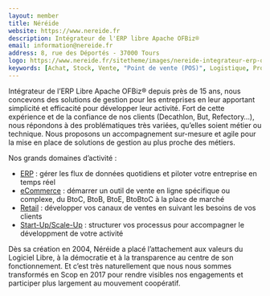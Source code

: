 ```yaml
---
layout: member
title: Néréide
website: https://www.nereide.fr
description: Intégrateur de l'ERP libre Apache OFBiz®
email: information@nereide.fr
address: 8, rue des Déportés - 37000 Tours
logo: https://www.nereide.fr/sitetheme/images/nereide-integrateur-erp-ofbiz-bl.svg
keywords: [Achat, Stock, Vente, "Point de vente (POS)", Logistique, Production, "Ressources humaines", Accompagnement, Finance, CRM, Marketing, CMS]
---
```

Intégrateur de l’ERP Libre Apache OFBiz® depuis près de 15 ans, nous concevons des solutions de gestion pour les entreprises en leur apportant simplicité et efficacité pour développer leur activité.
Fort de cette expérience et de la confiance de nos clients (Decathlon, But, Refectory…), nous répondons à des problématiques très variées, qu’elles soient métier ou technique.
Nous proposons un accompagnement sur-mesure et agile pour la mise en place de solutions de gestion au plus proche des métiers.

Nos grands domaines d’activité :
- [ERP](https://www.nereide.fr/offre-erp) : gérer les flux de données quotidiens et piloter votre entreprise en temps réel
- [eCommerce](https://www.nereide.fr/offre-ecommerce) : démarrer un outil de vente en ligne spécifique ou complexe, du BtoC, BtoB, BtoE, BtoBtoC à la place de marché
- [Retail]([https://www.nereide.fr/offre-ecommerce](https://www.nereide.fr/offre-retail)) : développer vos canaux de ventes en suivant les besoins de vos clients
- [Start-Up/Scale-Up](https://www.nereide.fr/offre-scale-up) : structurer vos processus pour accompagner le développment de votre activité

Dès sa création en 2004, Néréide a placé l’attachement aux valeurs du Logiciel Libre, à la démocratie et à la transparence au centre de son fonctionnement. Et c’est très naturellement que nous nous sommes transformés en Scop en 2017 pour rendre visibles nos engagements et participer plus largement au mouvement coopératif.
